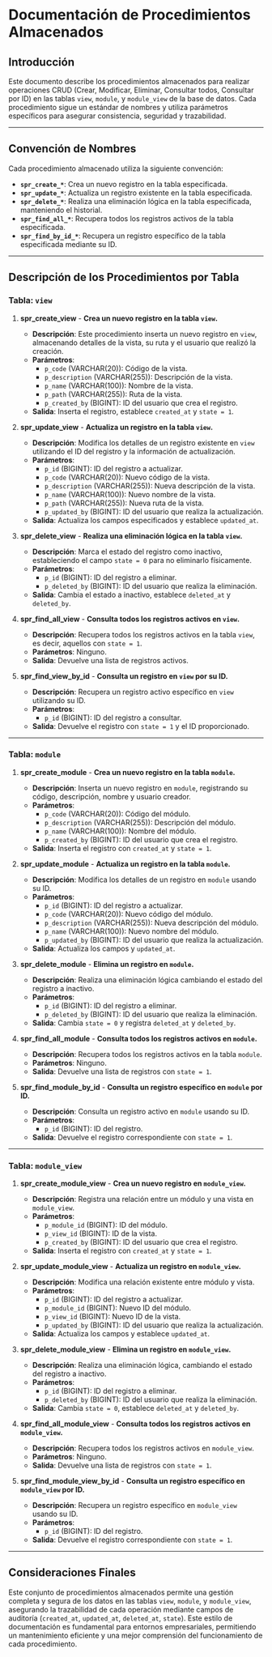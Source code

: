 
# Documentación de Procedimientos Almacenados

## Introducción

Este documento describe los procedimientos almacenados para realizar operaciones CRUD (Crear, Modificar, Eliminar, Consultar todos, Consultar por ID) en las tablas `view`, `module`, y `module_view` de la base de datos. Cada procedimiento sigue un estándar de nombres y utiliza parámetros específicos para asegurar consistencia, seguridad y trazabilidad.

---

## Convención de Nombres

Cada procedimiento almacenado utiliza la siguiente convención:

- **`spr_create_*`**: Crea un nuevo registro en la tabla especificada.
- **`spr_update_*`**: Actualiza un registro existente en la tabla especificada.
- **`spr_delete_*`**: Realiza una eliminación lógica en la tabla especificada, manteniendo el historial.
- **`spr_find_all_*`**: Recupera todos los registros activos de la tabla especificada.
- **`spr_find_by_id_*`**: Recupera un registro específico de la tabla especificada mediante su ID.

---

## Descripción de los Procedimientos por Tabla

### Tabla: `view`

1. **spr_create_view** - **Crea un nuevo registro en la tabla `view`.**
   - **Descripción**: Este procedimiento inserta un nuevo registro en `view`, almacenando detalles de la vista, su ruta y el usuario que realizó la creación.
   - **Parámetros**:
     - `p_code` (VARCHAR(20)): Código de la vista.
     - `p_description` (VARCHAR(255)): Descripción de la vista.
     - `p_name` (VARCHAR(100)): Nombre de la vista.
     - `p_path` (VARCHAR(255)): Ruta de la vista.
     - `p_created_by` (BIGINT): ID del usuario que crea el registro.
   - **Salida**: Inserta el registro, establece `created_at` y `state = 1`.

2. **spr_update_view** - **Actualiza un registro en la tabla `view`.**
   - **Descripción**: Modifica los detalles de un registro existente en `view` utilizando el ID del registro y la información de actualización.
   - **Parámetros**:
     - `p_id` (BIGINT): ID del registro a actualizar.
     - `p_code` (VARCHAR(20)): Nuevo código de la vista.
     - `p_description` (VARCHAR(255)): Nueva descripción de la vista.
     - `p_name` (VARCHAR(100)): Nuevo nombre de la vista.
     - `p_path` (VARCHAR(255)): Nueva ruta de la vista.
     - `p_updated_by` (BIGINT): ID del usuario que realiza la actualización.
   - **Salida**: Actualiza los campos especificados y establece `updated_at`.

3. **spr_delete_view** - **Realiza una eliminación lógica en la tabla `view`.**
   - **Descripción**: Marca el estado del registro como inactivo, estableciendo el campo `state = 0` para no eliminarlo físicamente.
   - **Parámetros**:
     - `p_id` (BIGINT): ID del registro a eliminar.
     - `p_deleted_by` (BIGINT): ID del usuario que realiza la eliminación.
   - **Salida**: Cambia el estado a inactivo, establece `deleted_at` y `deleted_by`.

4. **spr_find_all_view** - **Consulta todos los registros activos en `view`.**
   - **Descripción**: Recupera todos los registros activos en la tabla `view`, es decir, aquellos con `state = 1`.
   - **Parámetros**: Ninguno.
   - **Salida**: Devuelve una lista de registros activos.

5. **spr_find_view_by_id** - **Consulta un registro en `view` por su ID.**
   - **Descripción**: Recupera un registro activo específico en `view` utilizando su ID.
   - **Parámetros**:
     - `p_id` (BIGINT): ID del registro a consultar.
   - **Salida**: Devuelve el registro con `state = 1` y el ID proporcionado.

---

### Tabla: `module`

1. **spr_create_module** - **Crea un nuevo registro en la tabla `module`.**
   - **Descripción**: Inserta un nuevo registro en `module`, registrando su código, descripción, nombre y usuario creador.
   - **Parámetros**:
     - `p_code` (VARCHAR(20)): Código del módulo.
     - `p_description` (VARCHAR(255)): Descripción del módulo.
     - `p_name` (VARCHAR(100)): Nombre del módulo.
     - `p_created_by` (BIGINT): ID del usuario que crea el registro.
   - **Salida**: Inserta el registro con `created_at` y `state = 1`.

2. **spr_update_module** - **Actualiza un registro en la tabla `module`.**
   - **Descripción**: Modifica los detalles de un registro en `module` usando su ID.
   - **Parámetros**:
     - `p_id` (BIGINT): ID del registro a actualizar.
     - `p_code` (VARCHAR(20)): Nuevo código del módulo.
     - `p_description` (VARCHAR(255)): Nueva descripción del módulo.
     - `p_name` (VARCHAR(100)): Nuevo nombre del módulo.
     - `p_updated_by` (BIGINT): ID del usuario que realiza la actualización.
   - **Salida**: Actualiza los campos y `updated_at`.

3. **spr_delete_module** - **Elimina un registro en `module`.**
   - **Descripción**: Realiza una eliminación lógica cambiando el estado del registro a inactivo.
   - **Parámetros**:
     - `p_id` (BIGINT): ID del registro a eliminar.
     - `p_deleted_by` (BIGINT): ID del usuario que realiza la eliminación.
   - **Salida**: Cambia `state = 0` y registra `deleted_at` y `deleted_by`.

4. **spr_find_all_module** - **Consulta todos los registros activos en `module`.**
   - **Descripción**: Recupera todos los registros activos en la tabla `module`.
   - **Parámetros**: Ninguno.
   - **Salida**: Devuelve una lista de registros con `state = 1`.

5. **spr_find_module_by_id** - **Consulta un registro específico en `module` por ID.**
   - **Descripción**: Consulta un registro activo en `module` usando su ID.
   - **Parámetros**:
     - `p_id` (BIGINT): ID del registro.
   - **Salida**: Devuelve el registro correspondiente con `state = 1`.

---

### Tabla: `module_view`

1. **spr_create_module_view** - **Crea un nuevo registro en `module_view`.**
   - **Descripción**: Registra una relación entre un módulo y una vista en `module_view`.
   - **Parámetros**:
     - `p_module_id` (BIGINT): ID del módulo.
     - `p_view_id` (BIGINT): ID de la vista.
     - `p_created_by` (BIGINT): ID del usuario que crea el registro.
   - **Salida**: Inserta el registro con `created_at` y `state = 1`.

2. **spr_update_module_view** - **Actualiza un registro en `module_view`.**
   - **Descripción**: Modifica una relación existente entre módulo y vista.
   - **Parámetros**:
     - `p_id` (BIGINT): ID del registro a actualizar.
     - `p_module_id` (BIGINT): Nuevo ID del módulo.
     - `p_view_id` (BIGINT): Nuevo ID de la vista.
     - `p_updated_by` (BIGINT): ID del usuario que realiza la actualización.
   - **Salida**: Actualiza los campos y establece `updated_at`.

3. **spr_delete_module_view** - **Elimina un registro en `module_view`.**
   - **Descripción**: Realiza una eliminación lógica, cambiando el estado del registro a inactivo.
   - **Parámetros**:
     - `p_id` (BIGINT): ID del registro a eliminar.
     - `p_deleted_by` (BIGINT): ID del usuario que realiza la eliminación.
   - **Salida**: Cambia `state = 0`, establece `deleted_at` y `deleted_by`.

4. **spr_find_all_module_view** - **Consulta todos los registros activos en `module_view`.**
   - **Descripción**: Recupera todos los registros activos en `module_view`.
   - **Parámetros**: Ninguno.
   - **Salida**: Devuelve una lista de registros con `state = 1`.

5. **spr_find_module_view_by_id** - **Consulta un registro específico en `module_view` por ID.**
   - **Descripción**: Recupera un registro específico en `module_view` usando su ID.
   - **Parámetros**:
     - `p_id` (BIGINT): ID del registro.
   - **Salida**: Devuelve el registro correspondiente con `state = 1`.

---

## Consideraciones Finales

Este conjunto de procedimientos almacenados permite una gestión completa y segura de los datos en las tablas `view`, `module`, y `module_view`, asegurando la trazabilidad de cada operación mediante campos de auditoría (`created_at`, `updated_at`, `deleted_at`, `state`). Este estilo de documentación es fundamental para entornos empresariales, permitiendo un mantenimiento eficiente y una mejor comprensión del funcionamiento de cada procedimiento.

